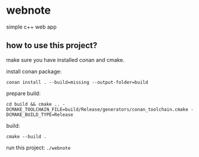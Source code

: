 # webnote

simple c++ web app

## how to use this project?
make sure you have installed conan and cmake.

install conan package:
```
conan install . --build=missing --output-folder=build
```
prepare build:
```
cd build && cmake .. -DCMAKE_TOOLCHAIN_FILE=build/Release/generators/conan_toolchain.cmake -DCMAKE_BUILD_TYPE=Release
```
build:
```
cmake --build .
```
run this project:
`./webnote`
